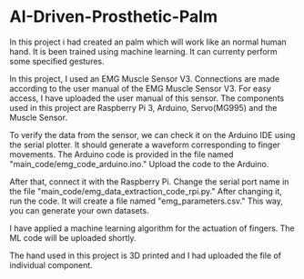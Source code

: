 # AI-Driven-Prosthetic-Palm
In this project i had created an palm which will work like an normal human hand. It is been trained using machine learning. It can currenty perform some specified gestures. 


In this project, I used an EMG Muscle Sensor V3. Connections are made according to the user manual of the EMG Muscle Sensor V3. For easy access, I have uploaded the user manual of this sensor. The components used in this project are Raspberry Pi 3, Arduino, Servo(MG995) and the Muscle Sensor.

To verify the data from the sensor, we can check it on the Arduino IDE using the serial plotter. It should generate a waveform corresponding to finger movements. The Arduino code is provided in the file named "main_code/emg_code_arduino.ino." Upload the code to the Arduino.

After that, connect it with the Raspberry Pi. Change the serial port name in the file "main_code/emg_data_extraction_code_rpi.py." After changing it, run the code. It will create a file named "emg_parameters.csv." This way, you can generate your own datasets.

I have applied a machine learning algorithm for the actuation of fingers. The ML code will be uploaded shortly.

The hand used in this project is 3D printed and I had uploaded the file of individual component.
